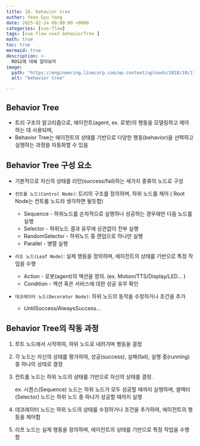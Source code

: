```yaml
---
title: 10. behavior tree
author: Yeon Gyu Yang
date: 2025-02-24 00:00:00 +0800
categories: [vue-flow]
tags: [vue-flow vue3 behaviorTree ]
math: true
toc: true
mermaid: true
description: >-
  ROS2에 대해 알아보자
image:
  path: "https://engineering.linecorp.com/wp-content/uploads/2018/10/11/1539226754921.png"
  alt: "behavior tree"

---
```


## Behavior Tree

- 트리 구조의 알고리즘으로, 에이전트(agent, ex. 로봇)의 행동을 모델링하고 제어하는 데 사용되며,
- Behavior Tree는 에이전트의 상태를 기반으로 다양한 행동(behavior)을 선택하고 실행하는 과정을 자동화할 수 있음

## Behavior Tree 구성 요소

- 기본적으로 자신의 상태를 리턴(success/fail)하는 세가지 종류의 노드로 구성

- `컨트롤 노드(Control Node)`: 트리의 구조를 정의하며, 하위 노드를 제어 ( Root Node는 컨트롤 노드라 생각하면 될듯함)
  - Sequence - 하위노드를 순차적으로 실행하나 성공하는 경우에만 다음 노드를 실행
  - Selector - 하위노드 결과 유무에 상관없이 전부 실행
  - RandomSelector - 하위노드 중 랜덤으로 하나만 실행
  - Parallel - 병렬 실행
- `리프 노드(Leaf Node)`: 실제 행동을 정의하며, 에이전트의 상태를 기반으로 특정 작업을 수행
  - Action - 로봇(agent)의 액션을 정의. (ex. Motion/TTS/Display/LED... )
  - Condition - 액션 혹은 서비스에 대한 성공 유무 확인
- `데코레이터 노드(Decorator Node)`: 하위 노드의 동작을 수정하거나 조건을 추가
  - UntilSuccess/AlwaysSuccess...

## Behavior Tree의 작동 과정

1. 루트 노드에서 시작하여, 하위 노드로 내려가며 행동을 결정

2. 각 노드는 자신의 상태를 평가하여, 성공(success), 실패(fail), 실행 중(running) 중 하나의 상태로 결정

3. 컨트롤 노드는 하위 노드의 상태를 기반으로 자신의 상태를 결정.

   ex. 시퀀스(Sequence) 노드는 하위 노드가 모두 성공할 때까지 실행하며, 셀렉터(Selector) 노드는 하위 노드 중 하나가 성공할 때까지 실행

4. 데코레이터 노드는 하위 노드의 상태를 수정하거나 조건을 추가하여, 에이전트의 행동을 제어함

5. 리프 노드는 실제 행동을 정의하며, 에이전트의 상태를 기반으로 특정 작업을 수행함
